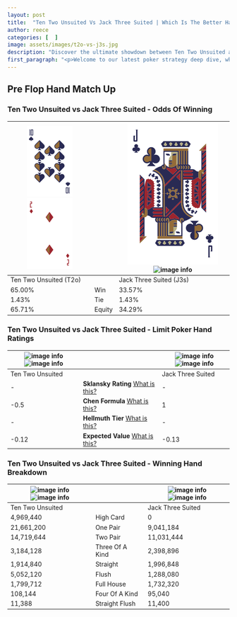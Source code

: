 ```yaml
---
layout: post
title:  "Ten Two Unsuited Vs Jack Three Suited | Which Is The Better Hand In Poker? A Complete Guide"
author: reece
categories: [  ]
image: assets/images/t2o-vs-j3s.jpg
description: "Discover the ultimate showdown between Ten Two Unsuited and Jack Three Suited in poker! Uncover the odds, strategies, and scenarios where one hand triumphs over the other. Get ready to up your poker game with this thrilling analysis."
first_paragraph: "<p>Welcome to our latest poker strategy deep dive, where we're pitting two distinct hands against each other in a high-stakes showdown: Ten Two Unsuited vs Jack Three Suited.</p><p>In the dynamic world of poker, every decision counts, and knowing which hand holds the upper hand is key to your success at the table.</p><p>In this article, we'll dissect these two hands, explore the scenarios where one dominates the other, and equip you with the knowledge to make strategic choices that can tip the odds in your favor.</p><p>Get ready to unravel the intriguing dynamics of these poker hands and elevate your game to new heights.</p>"
---
```




[comment]: # (sp0)

## Pre Flop Hand Match Up

<div class="table hand-ratings" markdown="1"> 



### Ten Two Unsuited vs Jack Three Suited - Odds Of Winning


    
| ![image info](assets/images/hand1/T.png) ![image info](assets/images/hand1/2o.png) |  | ![image info](assets/images/hand2/J.png) ![image info](assets/images/hand2/3s.png) |
| -------- | -------- | -------- |
| Ten Two Unsuited (T2o) |  | Jack Three Suited (J3s) |
| 65.00% | Win | 33.57% |
| 1.43% | Tie | 1.43% |
| 65.71% | Equity | 34.29% |




[comment]: # (sp1)



### Ten Two Unsuited vs Jack Three Suited - Limit Poker Hand Ratings


    
| ![image info](https://www.riverpairs.com/assets/images/hand1/T.png) ![image info](https://www.riverpairs.com/assets/images/hand1/2o.png) |  | ![image info](https://www.riverpairs.com/assets/images/hand2/J.png) ![image info](https://www.riverpairs.com/assets/images/hand2/3s.png) |
| -------- | -------- | -------- |
| Ten Two Unsuited |  | Jack Three Suited |
| - | **Sklansky Rating** [What is this?](/sklansky-rating-explained) | - |
| -0.5 | **Chen Formula** [What is this?](/chen-formula-explained) | 1 |
| - | **Hellmuth Tier** [What is this?](/Hellmuth-tier-explained) | - |
| -0.12 | **Expected Value** [What is this?](/expected-value-explained) | -0.13 |




[comment]: # (sp2)



### Ten Two Unsuited vs Jack Three Suited - Winning Hand Breakdown


    
| ![image info](https://www.riverpairs.com/assets/images/hand1/T.png) ![image info](https://www.riverpairs.com/assets/images/hand1/2o.png) |  | ![image info](https://www.riverpairs.com/assets/images/hand2/J.png) ![image info](https://www.riverpairs.com/assets/images/hand2/3s.png) |
| -------- | -------- | -------- |
| Ten Two Unsuited |  | Jack Three Suited |
| 4,969,440 | High Card | 0 |
| 21,661,200 | One Pair | 9,041,184 |
| 14,719,644 | Two Pair | 11,031,444 |
| 3,184,128 | Three Of A Kind | 2,398,896 |
| 1,914,840 | Straight | 1,996,848 |
| 5,052,120 | Flush | 1,288,080 |
| 1,799,712 | Full House | 1,732,320 |
| 108,144 | Four Of A Kind | 95,040 |
| 11,388 | Straight Flush | 11,400 |




[comment]: # (sp3)



</div>

[comment]: # (sp4)



[comment]: # (sp5)

